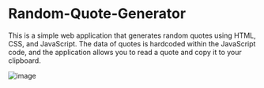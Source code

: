 # Random-Quote-Generator
This is a simple web application that generates random quotes using HTML, CSS, and JavaScript. The data of quotes is hardcoded within the JavaScript code, and the application allows you to read a quote and copy it to your clipboard.

![image](https://github.com/DanejSakshi13/Random-Quote-Generator/assets/99744219/e24857a4-0eda-4812-ad7e-50b6c388711f)
